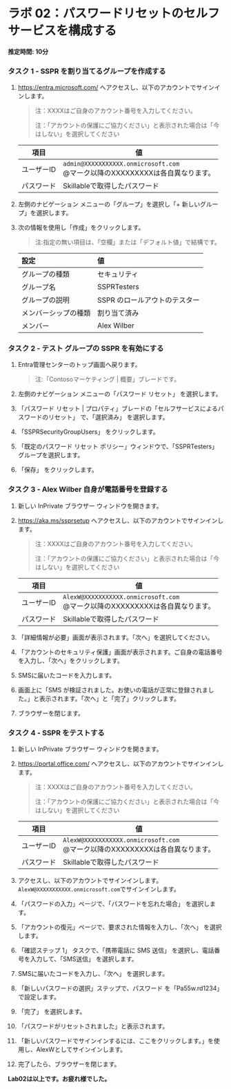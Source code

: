 # ラボ 02：パスワードリセットのセルフサービスを構成する
#### 推定時間: 10分

### タスク 1 - SSPR を割り当てるグループを作成する

1. https://entra.microsoft.com/ へアクセスし、以下のアカウントでサインインします。

    > 注：XXXXはご自身のアカウント番号を入力してください。
    >
    > 注：「アカウントの保護にご協力ください」と表示された場合は「今はしない」を選択してください

    | 項目       | 値                                                           |
    | ---------- | ------------------------------------------------------------ |
    | ユーザーID | `admin@XXXXXXXXXXX.onmicrosoft.com`<br />@マーク以降のXXXXXXXXXは各自異なります。 |
    | パスワード | Skillableで取得したパスワード                                |

    

2. 左側のナビゲーション メニューの「グループ」を選択し「+ 新しいグループ」を選択します。

3. 次の情報を使用し「作成」をクリックします。

    > 注:指定の無い項目は、「空欄」または「デフォルト値」で結構です。

    | 設定 | 値 |
    | :--- | :--- |
    | グループの種類| セキュリティ |
    | グループ名| SSPRTesters |
    | グループの説明| SSPR のロールアウトのテスター |
    | メンバーシップの種類| 割り当て済み |
    | メンバー| Alex Wilber |



### タスク 2 - テスト グループの SSPR を有効にする

1. Entra管理センターのトップ画面へ戻ります。

    > 注:「Contosoマーケティング | 概要」ブレードです。

2. 左側のナビゲーション メニューの「パスワード リセット」 を選択します。

3. 「パスワード リセット | プロパティ」ブレードの「セルフサービスによるパスワードのリセット」 で、「選択済み」 を選択します。

4. 「SSPRSecurityGroupUsers」 をクリックします。

5. 「既定のパスワード リセット ポリシー」ウィンドウで、「SSPRTesters」 グループを選択します。

6. 「保存」 をクリックします。

    

### タスク 3 - Alex Wilber 自身が電話番号を登録する

1. 新しい InPrivate ブラウザー ウィンドウを開きます。

2. https://aka.ms/ssprsetup へアクセスし、以下のアカウントでサインインします。

   > 注：XXXXはご自身のアカウント番号を入力してください。
   >
   > 注：「アカウントの保護にご協力ください」と表示された場合は「今はしない」を選択してください

   | 項目       | 値                                                           |
   | ---------- | ------------------------------------------------------------ |
   | ユーザーID | `AlexW@XXXXXXXXXXX.onmicrosoft.com`<br />@マーク以降のXXXXXXXXXは各自異なります。 |
   | パスワード | Skillableで取得したパスワード                                |

3. 「詳細情報が必要」画面が表示されます。「次へ」を選択してください。

4. 「アカウントのセキュリティ保護」画面が表示されます。ご自身の電話番号を入力し、「次へ」をクリックします。

5. SMSに届いたコードを入力します。

6. 画面上に「SMS が検証されました。お使いの電話が正常に登録されました。」と表示されます。「次へ」と「完了」クリックします。

7. ブラウザーを閉じます。



### タスク 4 - SSPR をテストする

1. 新しい InPrivate ブラウザー ウィンドウを開きます。

2. https://portal.office.com/ へアクセスし、以下のアカウントでサインインします。

    > 注：XXXXはご自身のアカウント番号を入力してください。
    >
    > 注：「アカウントの保護にご協力ください」と表示された場合は「今はしない」を選択してください

    | 項目       | 値                                                           |
    | ---------- | ------------------------------------------------------------ |
    | ユーザーID | `AlexW@XXXXXXXXXXX.onmicrosoft.com`<br />@マーク以降のXXXXXXXXXは各自異なります。 |
    | パスワード | Skillableで取得したパスワード                                |

3. アクセスし、以下のアカウントでサインインします。`AlexW@XXXXXXXXXXX.onmicrosoft.com`でサインインします。

4. 「パスワードの入力」ページで、「パスワードを忘れた場合」 を選択します。

5. 「アカウントの復元」ページで、要求された情報を入力し、「次へ」 を選択します。

6. 「確認ステップ 1」 タスクで、「携帯電話に SMS 送信」 を選択し、電話番号を入力して、「SMS送信」 を選択します。

7. SMSに届いたコードを入力し、「次へ」 を選択します。

8. 「新しいパスワードの選択」ステップで、パスワード を「Pa55w.rd1234」 で設定します。

9. 「完了」 を選択します。

10. 「パスワードがリセットされました」と表示されます。

11. 「新しいパスワードでサインインするには、ここをクリックします。」を使用し、AlexWとしてサインインします。

12. 完了したら、ブラウザーを閉じます。



**Lab02は以上です。お疲れ様でした。**
